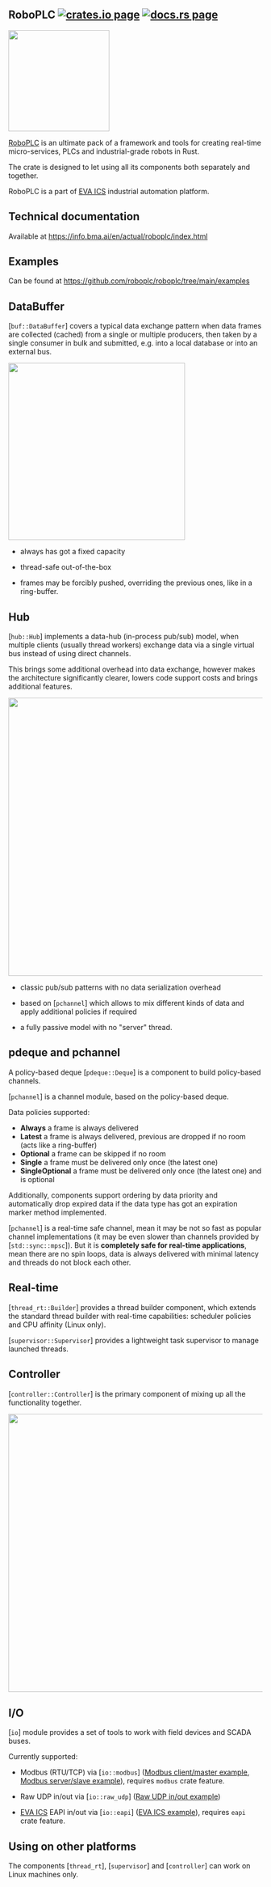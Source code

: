 <h2>
  RoboPLC
  <a href="https://crates.io/crates/roboplc"><img alt="crates.io page" src="https://img.shields.io/crates/v/roboplc.svg"></img></a>
  <a href="https://docs.rs/roboplc"><img alt="docs.rs page" src="https://docs.rs/roboplc/badge.svg"></img></a>
</h2>

<img src="https://raw.githubusercontent.com/roboplc/roboplc/main/roboplcline_.png"
width="200" />

[RoboPLC](https://www.bohemia-automation.com/software/roboplc/) is an ultimate
pack of a framework and tools for creating real-time micro-services, PLCs and
industrial-grade robots in Rust.

The crate is designed to let using all its components both separately and
together.

RoboPLC is a part of [EVA ICS](https://www.eva-ics.com/) industrial
automation platform.

## Technical documentation

Available at <https://info.bma.ai/en/actual/roboplc/index.html>

## Examples

Can be found at <https://github.com/roboplc/roboplc/tree/main/examples>

## DataBuffer

[`buf::DataBuffer`] covers a typical data exchange pattern when data
frames are collected (cached) from a single or multiple producers, then taken
by a single consumer in bulk and submitted, e.g. into a local database or into
an external bus.

<img
src="https://raw.githubusercontent.com/roboplc/roboplc/main/schemas/databuffer.png"
width="350" />

* always has got a fixed capacity

* thread-safe out-of-the-box

* frames may be forcibly pushed, overriding the previous ones, like in a ring-buffer.

## Hub

[`hub::Hub`] implements a data-hub (in-process pub/sub) model, when multiple
clients (usually thread workers) exchange data via a single virtual bus instead
of using direct channels.

This brings some additional overhead into data exchange, however makes the
architecture significantly clearer, lowers code support costs and brings
additional features.

<img
src="https://raw.githubusercontent.com/roboplc/roboplc/main/schemas/hub.png"
width="550" />

* classic pub/sub patterns with no data serialization overhead

* based on [`pchannel`] which allows to mix different kinds of data and apply
  additional policies if required

* a fully passive model with no "server" thread.

## pdeque and pchannel

A policy-based deque [`pdeque::Deque`] is a component to build policy-based
channels.

[`pchannel`] is a channel module, based on the policy-based deque.

Data policies supported:

* **Always** a frame is always delivered
* **Latest** a frame is always delivered, previous are dropped if no room
  (acts like a ring-buffer)
* **Optional** a frame can be skipped if no room
* **Single** a frame must be delivered only once (the latest one)
* **SingleOptional** a frame must be delivered only once (the latest one) and
  is optional

Additionally, components support ordering by data priority and automatically
drop expired data if the data type has got an expiration marker method
implemented.

[`pchannel`] is a real-time safe channel, mean it may be not so fast as popular
channel implementations (it may be even slower than channels provided by
[`std::sync::mpsc`]). But it is **completely safe for real-time applications**,
mean there are no spin loops, data is always delivered with minimal latency and
threads do not block each other.

## Real-time

[`thread_rt::Builder`] provides a thread builder component, which extends the
standard thread builder with real-time capabilities: scheduler policies and CPU
affinity (Linux only).

[`supervisor::Supervisor`] provides a lightweight task supervisor to manage
launched threads.

## Controller

[`controller::Controller`] is the primary component of mixing up all the
functionality together.

<img
src="https://raw.githubusercontent.com/roboplc/roboplc/main/schemas/controller.png"
width="550" />

## I/O

[`io`] module provides a set of tools to work with field devices and SCADA
buses.

Currently supported:

* Modbus (RTU/TCP) via [`io::modbus`] ([Modbus client/master
  example](https://github.com/roboplc/roboplc/blob/main/examples/modbus-master.rs),
  [Modbus server/slave
  example](https://github.com/roboplc/roboplc/blob/main/examples/modbus-slave.rs)),
  requires `modbus` crate feature.

* Raw UDP in/out via [`io::raw_udp`]
  ([Raw UDP in/out example](https://github.com/roboplc/roboplc/blob/main/examples/raw-udp.rs))

* [EVA ICS](https://www.eva-ics.com/) EAPI in/out via [`io::eapi`] ([EVA ICS
  example](https://github.com/roboplc/roboplc/blob/main/examples/eapi.rs)),
  requires `eapi` crate feature.

## Using on other platforms

The components [`thread_rt`], [`supervisor`] and [`controller`] can work on
Linux machines only.
